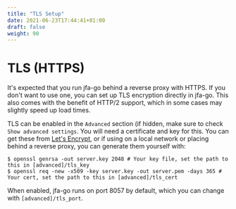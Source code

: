 ```yaml
---
title: "TLS Setup"
date: 2021-06-23T17:44:41+01:00
draft: false
weight: 90
---
```


# TLS (HTTPS)

It's expected that you run jfa-go behind a reverse proxy with HTTPS. If you don't want to use one, you can set up TLS encryption directly in jfa-go. This also comes with the benefit of HTTP/2 support, which in some cases may slightly speed up load times.

TLS can be enabled in the `Advanced` section (if hidden, make sure to check `Show advanced settings`. You will need a certificate and key for this. You can get these from [Let's Encrypt](https://letsencrypt.org), or if using on a local network or placing behind a reverse proxy, you can generate them yourself with:

```shell
$ openssl genrsa -out server.key 2048 # Your key file, set the path to this in [advanced]/tls_key
$ openssl req -new -x509 -key server.key -out server.pem -days 365 # Your cert, set the path to this in [advanced]/tls_cert
```
When enabled, jfa-go runs on port 8057 by default, which you can change with `[advanced]/tls_port`.
